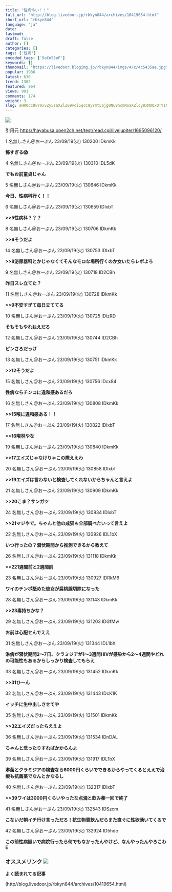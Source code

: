 ```yaml
---
title: "性病怖い！！"
full_url: "http://blog.livedoor.jp/rbkyn844/archives/10419654.html"
short_url: "rbkyn844"
language: "ja"
date: 
lastmod: 
draft: false
author: []
categories: []
tags: ['性病']
encoded_tags: ['5oCn55eF']
keywords: []
thumbnail: "https://livedoor.blogimg.jp/rbkyn844/imgs/4/c/4c5435ae.jpg"
popular: 1986
latest: 630
trend: 1362
featured: 964
views: 991
comments: 174
weight: 3
slug: aHR0cC8vYmxvZy5saXZlZG9vci5qcC9yYmt5bjg0NC9hcmNoaXZlcy8xMDQxOTY1NC5odG1s
---
```


![](https://livedoor.blogimg.jp/rbkyn844/imgs/4/c/4c5435ae.jpg)

<div><p>引用元 <a href='https//hayabusa.open2ch.net/test/read.cgi/livejupiter/1695096120/' target='_blank' title=''>https//hayabusa.open2ch.net/test/read.cgi/livejupiter/1695096120/ </a> </p><p class='res1'>1 名無しさん＠おーぷん 23/09/19(火) 130200 IDkmKk </p> <p class='res2'><b> 怖すぎる😱 </b></p> <p class='res1'>4 名無しさん＠おーぷん 23/09/19(火) 130310 IDL5dK </p> <p class='res2'><b> でもお前童貞じゃん </b></p> <p class='res1'>5 名無しさん＠おーぷん 23/09/19(火) 130646 IDkmKk </p> <p class='res2'><b> 今日、性病科行く！！</b></p> <p class='res1'>6 名無しさん＠おーぷん 23/09/19(火) 130659 IDIxbT </p> <p class='res2'><b> >>5性病科？？？ </b></p> <p class='res1'>8 名無しさん＠おーぷん 23/09/19(火) 130706 IDkmKk </p> <p class='res2'><b> >>6そうだよ </b></p> <p class='res1'>14 名無しさん＠おーぷん 23/09/19(火) 130753 IDIxbT </p> <p class='res2'><b> >>8泌尿器科とかじゃなくてそんなモロな場所行くのか女いたらレポよろ </b></p> <p class='no-pc'></p> <p class='res1'>9 名無しさん＠おーぷん 23/09/19(火) 130718 ID2CBh </p> <p class='res2'><b> 昨日スレ立てた？ </b></p> <p class='res1'>11 名無しさん＠おーぷん 23/09/19(火) 130728 IDkmKk </p> <p class='res2'><b> >>9不安すぎて毎日立ててる </b></p> <p class='res1'>10 名無しさん＠おーぷん 23/09/19(火) 130725 IDizRD </p> <p class='res2'><b> そもそもやれねえだろ </b></p> <p class='res1'>12 名無しさん＠おーぷん 23/09/19(火) 130744 ID2CBh </p> <p class='res2'><b> ピンさろだっけ </b></p> <p class='res1'>13 名無しさん＠おーぷん 23/09/19(火) 130751 IDkmKk </p> <p class='res2'><b> >>12そうだよ</b></p> <p class='res1'>15 名無しさん＠おーぷん 23/09/19(火) 130756 IDcx84 </p> <p class='res2'><b> 性病ならチンコに違和感あるだろ </b></p> <p class='res1'>16 名無しさん＠おーぷん 23/09/19(火) 130808 IDkmKk </p> <p class='res2'><b> >>15喉に違和感ある！！</b></p> <p class='res1'>17 名無しさん＠おーぷん 23/09/19(火) 130822 IDIxbT </p> <p class='res2'><b> >>16喉林やな </b></p> <p class='res1'>19 名無しさん＠おーぷん 23/09/19(火) 130840 IDkmKk </p> <p class='res2'><b> >>17エイズじゃなけりゃこの際ええわ</b></p> <p class='res1'>20 名無しさん＠おーぷん 23/09/19(火) 130858 IDIxbT </p> <p class='res2'><b> >>19エイズは言わないと検査してくれないからちゃんと言えよ </b></p> <p class='res1'>21 名無しさん＠おーぷん 23/09/19(火) 130909 IDkmKk </p> <p class='res2'><b> >>20こま？サンガツ</b></p> <p class='res1'>24 名無しさん＠おーぷん 23/09/19(火) 130934 IDIxbT </p> <p class='res2'><b> >>21マジやで。ちゃんと他の成猫も全部調べたいって言えよ </b></p> <p class='res1'>22 名無しさん＠おーぷん 23/09/19(火) 130926 IDL1bX </p> <p class='res2'><b> いつ行ったの？潜伏期間から推測できるから教えて </b></p> <p class='res1'>26 名無しさん＠おーぷん 23/09/19(火) 131118 IDkmKk </p> <p class='res2'><b> >>221週間前と2週間前 </b></p> <p class='res1'>23 名無しさん＠おーぷん 23/09/19(火) 130927 IDRkM6 </p> <p class='res2'><b> ワイのチンポ舐めた彼女が扁桃腺切除になった </b></p> <p class='res1'>28 名無しさん＠おーぷん 23/09/19(火) 131143 IDkmKk </p> <p class='res2'><b> >>23毒持ちかな？ </b></p> <p class='res1'>29 名無しさん＠おーぷん 23/09/19(火) 131203 IDGfMw </p> <p class='res2'><b> お前は心配せんでええ </b></p> <p class='res1'>31 名無しさん＠おーぷん 23/09/19(火) 131344 IDL1bX </p> <p class='res2'><b> 淋病が潜伏期間2～7日、クラミジアが1～3週間HIVが感染から2～4週間やどれの可能性もあるからしっかり検査してもらえ </b></p> <p class='res1'>33 名無しさん＠おーぷん 23/09/19(火) 131452 IDkmKk </p> <p class='res2'><b> >>31ひーん</b></p> <p class='res1'>32 名無しさん＠おーぷん 23/09/19(火) 131443 IDcK1K </p> <p class='res2'><b> イッチに生中出しさせてや </b></p> <p class='res1'>35 名無しさん＠おーぷん 23/09/19(火) 131501 IDkmKk </p> <p class='res2'><b> >>32エイズだったらええよ </b></p> <p class='res1'>36 名無しさん＠おーぷん 23/09/19(火) 131534 IDnDAL </p> <p class='res2'><b> ちゃんと洗ったりすればかからんよ </b></p> <p class='res1'>39 名無しさん＠おーぷん 23/09/19(火) 131917 IDL1bX </p> <p class='res2'><b> 淋菌とクラミジアの検査なら6000円くらいでできるからやってくるとええで治療も抗菌薬でなんとかなるし </b></p> <p class='res1'>40 名無しさん＠おーぷん 23/09/19(火) 132317 IDIxbT </p> <p class='res2'><b> >>39ワイは3000円くらいやったな点滴と飲み薬一回で終了 </b></p> <p class='res1'>41 名無しさん＠おーぷん 23/09/19(火) 132543 IDSzcm </p> <p class='res2'><b> こないだ朝イチ行け言っただろ！抗生物質飲んだらまた直ぐに性欲湧いてくるで </b></p> <p class='res1'>42 名無しさん＠おーぷん 23/09/19(火) 132924 ID5hde </p> <p class='res2'><b> この前性病疑いで病院行ったら何でもなかったんやけど、なんやったんやろこわE </b></p> <p id='5077e33f033c4e934bb013c7c4eb8bbd'> </p> <p class='no-pc'></p> <h3 class='linkh'>オススメリンク <img src='http//blog.livedoor.jp/rbkyn844/ftp/fusagikom-fikergh.png'></h3> <p class='link2'> </p> <p class='no-pc'></p> <p class='no-pc'><p><b>よく読まれてる記事</b></p></p> </div>

(http//blog.livedoor.jp/rbkyn844/archives/10419654.html)
